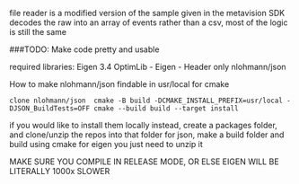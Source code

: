 file reader is a modified version of the sample given in the metavision SDK
decodes the raw into an array of events rather than a csv, most of the logic is still the same

###TODO: Make code pretty and usable

required libraries:
Eigen 3.4
OptimLib - Eigen - Header only 
nlohmann/json


How to make nlohmann/json findable in usr/local for cmake

`
clone nlohmann/json 
cmake -B build -DCMAKE_INSTALL_PREFIX=usr/local -DJSON_BuildTests=OFF
cmake --build build --target install
`

if you would like to install them locally instead, create a packages folder, and clone/unzip the repos into that folder
for json, make a build folder and build using cmake
for eigen you just need to unzip it

MAKE SURE YOU COMPILE IN RELEASE MODE, OR ELSE EIGEN WILL BE LITERALLY 1000x SLOWER
